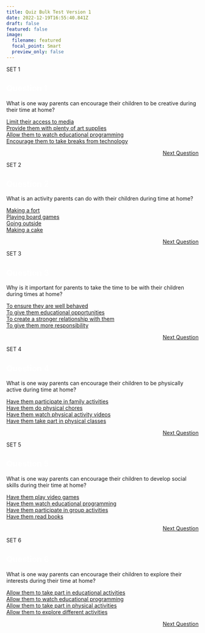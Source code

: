 ```yaml
---
title: Quiz Bulk Test Version 1
date: 2022-12-19T16:55:40.841Z
draft: false
featured: false
image:
  filename: featured
  focal_point: Smart
  preview_only: false
---
```



SET 1

<div class="quizbox">
<h2 style="color: #ffffff;">Question 1</h2>
<p>What is one way parents can encourage their children to be creative during their time at home?</p>

<div class="quizbox-question" onclick="document.getElementById('hidden-answer').style.display='block';"><a href="#">Limit their access to media<a/></div>
<div class="quizbox-question" onclick="document.getElementById('hidden-answer').style.display='block';"><a href="#">Provide them with plenty of art supplies<a/></div>
<div class="quizbox-question" onclick="document.getElementById('hidden-answer').style.display='block';"><a href="#">Allow them to watch educational programming<a/></div>
<div class="quizbox-question-c" onclick="document.getElementById('hidden-answer').style.display='block';"><a href="#">Encourage them to take breaks from technology<a/></div>

<div class="hidden-answer" style="display:none;">Encourage them to take breaks from technology. Taking breaks from technology allows children to be creative and explore their imaginations without the distractions of media and technology.</div>

<p style="text-align: right;"><a href="/parents-children-time-at-home-activities-galore-1/" class="btn btn-primary btn-lg mb-md-1">Next Question <i class="fa-solid fa-arrow-right"></i></a></p>
</div>


SET 2

<div class="quizbox">
<h2 style="color: #ffffff;">Question 2</h2>
<p>What is an activity parents can do with their children during time at home?</p>

<div class="quizbox-question" onclick="document.getElementById('hidden-answer').style.display='block';"><a href="#">Making a fort<a/></div>
<div class="quizbox-question-c" onclick="document.getElementById('hidden-answer').style.display='block';"><a href="#">Playing board games<a/></div>
<div class="quizbox-question" onclick="document.getElementById('hidden-answer').style.display='block';"><a href="#">Going outside<a/></div>
<div class="quizbox-question" onclick="document.getElementById('hidden-answer').style.display='block';"><a href="#">Making a cake<a/></div>

<div class="hidden-answer" style="display:none;">Playing board games. Board games are a great way for parents and children to spend quality time together, as well as to teach children social and problem-solving skills.</div>

<p style="text-align: right;"><a href="/parents-children-time-at-home-activities-galore-2/" class="btn btn-primary btn-lg mb-md-1">Next Question <i class="fa-solid fa-arrow-right"></i></a></p>
</div>


SET 3

<div class="quizbox">
<h2 style="color: #ffffff;">Question 3</h2>
<p>Why is it important for parents to take the time to be with their children during times at home?</p>

<div class="quizbox-question" onclick="document.getElementById('hidden-answer').style.display='block';"><a href="#">To ensure they are well behaved<a/></div>
<div class="quizbox-question" onclick="document.getElementById('hidden-answer').style.display='block';"><a href="#">To give them educational opportunities<a/></div>
<div class="quizbox-question-c" onclick="document.getElementById('hidden-answer').style.display='block';"><a href="#">To create a stronger relationship with them<a/></div>
<div class="quizbox-question" onclick="document.getElementById('hidden-answer').style.display='block';"><a href="#">To give them more responsibility<a/></div>

<div class="hidden-answer" style="display:none;">To create a stronger relationship with them. Spending quality time with children helps build trust and strengthens the bond between parent and child.</div>

<p style="text-align: right;"><a href="/parents-children-time-at-home-activities-galore-3/" class="btn btn-primary btn-lg mb-md-1">Next Question <i class="fa-solid fa-arrow-right"></i></a></p>
</div>


SET 4

<div class="quizbox">
<h2 style="color: #ffffff;">Question 4</h2>
<p>What is one way parents can encourage their children to be physically active during time at home?</p>

<div class="quizbox-question-c" onclick="document.getElementById('hidden-answer').style.display='block';"><a href="#">Have them participate in family activities<a/></div>
<div class="quizbox-question" onclick="document.getElementById('hidden-answer').style.display='block';"><a href="#">Have them do physical chores<a/></div>
<div class="quizbox-question" onclick="document.getElementById('hidden-answer').style.display='block';"><a href="#">Have them watch physical activity videos<a/></div>
<div class="quizbox-question" onclick="document.getElementById('hidden-answer').style.display='block';"><a href="#">Have them take part in physical classes<a/></div>

<div class="hidden-answer" style="display:none;">Have them participate in family activities. Participating in family activities such as biking, hiking, and playing sports together can help children stay physically active.</div>

<p style="text-align: right;"><a href="/parents-children-time-at-home-activities-galore-4/" class="btn btn-primary btn-lg mb-md-1">Next Question <i class="fa-solid fa-arrow-right"></i></a></p>
</div>


SET 5

<div class="quizbox">
<h2 style="color: #ffffff;">Question 5</h2>
<p>What is one way parents can encourage their children to develop social skills during their time at home?</p>

<div class="quizbox-question" onclick="document.getElementById('hidden-answer').style.display='block';"><a href="#">Have them play video games<a/></div>
<div class="quizbox-question" onclick="document.getElementById('hidden-answer').style.display='block';"><a href="#">Have them watch educational programming<a/></div>
<div class="quizbox-question-c" onclick="document.getElementById('hidden-answer').style.display='block';"><a href="#">Have them participate in group activities<a/></div>
<div class="quizbox-question" onclick="document.getElementById('hidden-answer').style.display='block';"><a href="#">Have them read books<a/></div>


<div class="hidden-answer" style="display:none;">Have them participate in group activities. Group activities such as cooking, playing board games, or performing skits can help children develop their social skills.</div>

<p style="text-align: right;"><a href="/parents-children-time-at-home-activities-galore-5/" class="btn btn-primary btn-lg mb-md-1">Next Question <i class="fa-solid fa-arrow-right"></i></a></p>
</div>


SET 6

<div class="quizbox">
<h2 style="color: #ffffff;">Question 6</h2>
<p>What is one way parents can encourage their children to explore their interests during their time at home?</p>

<div class="quizbox-question" onclick="document.getElementById('hidden-answer').style.display='block';"><a href="#">Allow them to take part in educational activities<a/></div>
<div class="quizbox-question" onclick="document.getElementById('hidden-answer').style.display='block';"><a href="#">Allow them to watch educational programming<a/></div>
<div class="quizbox-question" onclick="document.getElementById('hidden-answer').style.display='block';"><a href="#">Allow them to take part in physical activities<a/></div>
<div class="quizbox-question-c" onclick="document.getElementById('hidden-answer').style.display='block';"><a href="#">Allow them to explore different activities<a/></div>

<div class="hidden-answer" style="display:none;">Allow them to explore different activities. Allowing children to explore different activities can help them find activities they enjoy and develop their interests.</div>

<p style="text-align: right;"><a href="/parents-children-time-at-home-activities-galore-6/" class="btn btn-primary btn-lg mb-md-1">Next Question <i class="fa-solid fa-arrow-right"></i></a></p>
</div>
